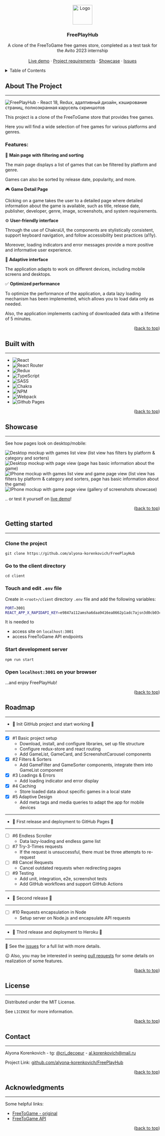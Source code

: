 <a name="readme-top"></a>

<div align="center">
  <a href="https://github.com/alyona-korenkovich/FreePlayHub">
    <img src="img/project_icon.png" alt="Logo" width="64" height="64">
  </a>

<h3 align="center">FreePlayHub</h3>

  <p align="center">
    A clone of the FreeToGame free games store, completed as a test task for the Avito 2023 internship
    <br />
    <br />
    <a href="https://alyona-korenkovich.github.io/FreePlayHub">Live demo</a>
    ·
    <a href="https://github.com/avito-tech/frontend-trainee-assignment-2023">Project requirements</a>
    ·
    <a href="https://alyona-korenkovich.github.io/FreePlayHub">Showcase</a>
    ·
    <a href="https://github.com/alyona-korenkovich/FreePlayHub/issues?q=is%3Aissue+is%3Aclosed">Issues</a>
  </p>
</div>

<!-- TABLE OF CONTENTS -->
<details>
  <summary>Table of Contents</summary>
  <ol>
    <li><a href="#about-the-project">About The Project</a></li>
    <li><a href="#built-with">Built with</a></li>
    <li><a href="#showcase">Showcase</a></li>
    <li><a href="#getting-started">Getting started</a></li>
    <li><a href="#roadmap">Roadmap</a></li>
    <li><a href="#license">License</a></li>
    <li><a href="#contact">Contact</a></li>
    <li><a href="#acknowledgments">Acknowledgments</a></li>
  </ol>
</details>

<!-- ABOUT THE PROJECT -->
## About The Project

---
<img src="img/about_project_img.png" alt="FreePlayHub - React 18, Redux, адаптивный дизайн, кэширование страниц, полноэкранная карусель скриншотов">

This project is a clone of the FreeToGame store that provides free games. 

Here you will find a wide selection of free games for various platforms and genres.

### Features:

🏡 <b>Main page with filtering and sorting</b>

The main page displays a list of games that can be filtered by platform and genre. 

Games can also be sorted by release date, popularity, and more.

🎮 <b>Game Detail Page</b>

Clicking on a game takes the user to a detailed page where detailed information about the game is available, such as title, release date, publisher, developer, genre, image, screenshots, and system requirements.

⚙ <b>User-friendly interface</b>

Through the use of ChakraUI, the components are stylistically consistent, support keyboard navigation, and follow accessibility best practices (a11y).

Moreover, loading indicators and error messages provide a more positive and informative user experience.

📱 <b>Adaptive interface</b>

The application adapts to work on different devices, including mobile screens and desktops.

✅ <b>Optimized performance</b>

To optimize the performance of the application, a data lazy loading mechanism has been implemented, which allows you to load data only as needed.

Also, the application implements caching of downloaded data with a lifetime of 5 minutes.

<p align="right">(<a href="#readme-top">back to top</a>)</p>

<!-- BUILT WITH -->
## Built with

---

* ![React](https://img.shields.io/badge/react-%2320232a.svg?style=for-the-badge&logo=react&logoColor=%2361DAFB)
* ![React Router](https://img.shields.io/badge/React_Router-CA4245?style=for-the-badge&logo=react-router&logoColor=white)
* ![Redux](https://img.shields.io/badge/redux-%23593d88.svg?style=for-the-badge&logo=redux&logoColor=white)
* ![TypeScript](https://img.shields.io/badge/typescript-%23007ACC.svg?style=for-the-badge&logo=typescript&logoColor=white)
* ![SASS](https://img.shields.io/badge/SASS-hotpink.svg?style=for-the-badge&logo=SASS&logoColor=white)
* ![Chakra](https://img.shields.io/badge/chakra-%234ED1C5.svg?style=for-the-badge&logo=chakraui&logoColor=white)
* ![NPM](https://img.shields.io/badge/NPM-%23CB3837.svg?style=for-the-badge&logo=npm&logoColor=white)
* ![Webpack](https://img.shields.io/badge/webpack-%238DD6F9.svg?style=for-the-badge&logo=webpack&logoColor=black)
* ![Github Pages](https://img.shields.io/badge/github%20pages-121013?style=for-the-badge&logo=github&logoColor=white)

<p align="right">(<a href="#readme-top">back to top</a>)</p>

<!-- SHOWCASE -->
## Showcase

---

See how pages look on desktop/mobile:

<img src="img/showcase_desktop_games_list.png" alt="Desktop mockup with games list view (list view has filters by platform & category and sorters)">
<img src="img/showcase_desktop_game_page.png" alt="Desktop mockup with page view (page has basic information about the game)">
<img src="img/showcase_mobile_list_and_gamepage.png" alt="IPhone mockup with games list view and game page view (list view has filters by platform & category and sorters, page has basic information about the game)">
<img src="img/showcase_mobile_screenshot_gallery.png" alt="IPhone mockup with game page view (gallery of screenshots showcase)">

.. or test it yourself on <a href="https://alyona-korenkovich.github.io/FreePlayHub">live demo</a>!

<p align="right">(<a href="#readme-top">back to top</a>)</p>

<!--GETTING STARTED -->
## Getting started

---

### Clone the project
`git clone https://github.com/alyona-korenkovich/FreePlayHub`

### Go to the client directory
`cd client`

### Touch and edit `.env` file
Create in `<root>/client` directory `.env` file and add the following variables:

```bash
PORT=3001
REACT_APP_X_RAPIDAPI_KEY=e9847a112amsha6daa9416ea8662p1adc7ajsn3d0cb03c40fb
```

It is needed to
* access site on `localhost:3001`
* access FreeToGame API endpoints

### Start development server

`npm run start`

### Open `localhost:3001` on your browser
...and enjoy FreePlayHub!

<p align="right">(<a href="#readme-top">back to top</a>)</p>

<!-- ROADMAP -->
## Roadmap

---

- 🌟 Init GitHub project and start working 🌟
---
- [x] #1 Basic project setup
  - Download, install, and configure libraries, set up file structure
  - Configure redux-store and react routing
  - Add GameList, GameCard, and ScreenshotCarousel components
- [x] #2 Filters & Sorters
  - Add GameFilter and GameSorter components, integrate them into GameList component 
- [x] #3 Loadings & Errors
  - Add loading indicator and error display
- [x] #4 Caching
  - Store loaded data about specific games in a local state 
- [x] #5 Adaptive Design
    - Add meta tags and media queries to adapt the app for mobile devices 
---
- 🌟 First release and deployment to GitHub Pages 🌟
---
- [ ] #6 Endless Scroller
  - Data lazy-loading and endless game list
- [ ] #7 Try-3-Times requests
  - If the request is unsuccessful, there must be three attempts to re-request
- [ ] #8 Cancel Requests
  - Cancel outdated requests when redirecting pages
- [ ] #9 Testing
  - Add unit, integration, e2e, screenshot tests
  - Add GitHub workflows and support GitHub Actions
---
- 🌟 Second release 🌟
---
- [ ] #10 Requests encapsulation in Node
  - Setup server on Node.js and encapsulate API requests
---
- 🌟 Third release and deployment to Heroku 🌟
---

👀 See the [issues](https://github.com/alyona-korenkovich/FreePlayHub/issues) for a full list with more details.

😉 Also, you may be interested in seeing [pull requests](https://github.com/alyona-korenkovich/FreePlayHub/pulls?q=is%3Apr+is%3Aclosed) for some details on realization of some features.

<p align="right">(<a href="#readme-top">back to top</a>)</p>

<!-- LICENSE -->
## License

---

Distributed under the MIT License. 

See `LICENSE` for more information.

<p align="right">(<a href="#readme-top">back to top</a>)</p>

<!-- CONTACT -->
## Contact

---

Alyona Korenkovich - tg: [@cri_decoeur](https://t.me/cri_decoeur) - al.korenkovich@mail.ru

Project Link: [github.com/alyona-korenkovich/FreePlayHub](https://github.com/alyona-korenkovich/FreePlayHub)

<p align="right">(<a href="#readme-top">back to top</a>)</p>

<!-- ACKNOWLEDGMENTS -->
## Acknowledgments

---

Some helpful links:

* [FreeToGame - original](www.freetogame.com)
* [FreeToGame API](https://www.freetogame.com/api-doc)

<p align="right">(<a href="#readme-top">back to top</a>)</p>